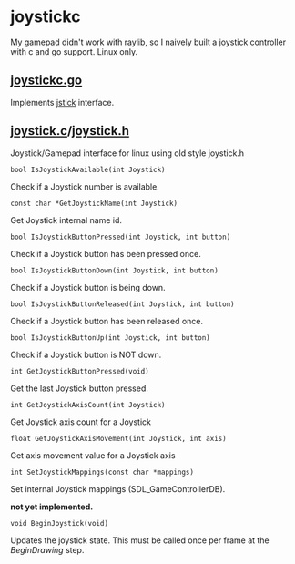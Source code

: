 # joystickc

My gamepad didn't work with raylib, so I naively built a joystick controller with c and go support. Linux only.

## [joystickc.go](joystickc.go)

Implements [jstick](../jstick/README.md) interface.

## [joystick.c](joystick.c)/[joystick.h](joystick.h)

Joystick/Gamepad interface for linux using old style joystick.h

`bool IsJoystickAvailable(int Joystick)`

Check if a Joystick number is available.

`const char *GetJoystickName(int Joystick)`

Get Joystick internal name id.

`bool IsJoystickButtonPressed(int Joystick, int button)`

Check if a Joystick button has been pressed once.

`bool IsJoystickButtonDown(int Joystick, int button)`

Check if a Joystick button is being down.

`bool IsJoystickButtonReleased(int Joystick, int button)`

Check if a Joystick button has been released once.

`bool IsJoystickButtonUp(int Joystick, int button)`

Check if a Joystick button is NOT down.

`int GetJoystickButtonPressed(void)`

Get the last Joystick button pressed.

`int GetJoystickAxisCount(int Joystick)`

Get Joystick axis count for a Joystick

`float GetJoystickAxisMovement(int Joystick, int axis)`

Get axis movement value for a Joystick axis

`int SetJoystickMappings(const char *mappings)`

Set internal Joystick mappings (SDL_GameControllerDB).

**not yet implemented.**

`void BeginJoystick(void)`
 
Updates the joystick state. 
This must be called once per frame at the *BeginDrawing* step.

